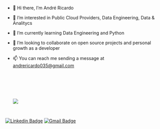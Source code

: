 
- 👋 Hi there, I’m André Ricardo
- 👀 I’m interested in Public Cloud Providers, Data Engineering, Data & Analitycs
- 🌱 I’m currently learning Data Engineering and Python
- 💞️ I’m looking to collaborate on open source projects and personal growth as a developer
- 📫 You can reach me sending a message at andrericardo035@gmail.com

  <br>
  <br>
  <br>
  <br>


  [<img src="https://img.shields.io/badge/AndréRicardo-0077B5.svg?&style=for-the-badge&logo=linkedin&logoColor=white" />](https://www.linkedin.com/in/andr%C3%A9-ricardo-286110118/)

<br>

[![Linkedin Badge](https://img.shields.io/badge/-Thiago-blue?style=flat-square&logo=Linkedin&logoColor=white&link=https://www.linkedin.com/in/andr%C3%A9-ricardo-286110118/)](https://www.linkedin.com/in/andr%C3%A9-ricardo-286110118/)
[![Gmail Badge](https://img.shields.io/badge/-andrericardo035@gmail.com-c14438?style=flat-square&logo=Gmail&logoColor=white&link=mailto:andrericardo035@gmail.com)](mailto:andrericardo035@gmail.com)



